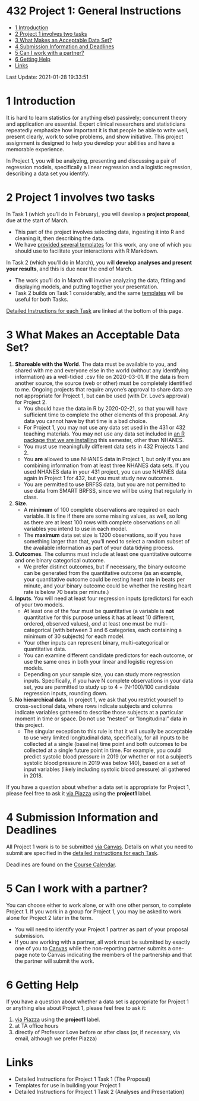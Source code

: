 432 Project 1: General Instructions
================

-   [1 Introduction](#introduction)
-   [2 Project 1 involves two tasks](#project-1-involves-two-tasks)
-   [3 What Makes an Acceptable Data
    Set?](#what-makes-an-acceptable-data-set)
-   [4 Submission Information and
    Deadlines](#submission-information-and-deadlines)
-   [5 Can I work with a partner?](#can-i-work-with-a-partner)
-   [6 Getting Help](#getting-help)
-   [Links](#links)

Last Update: 2021-01-28 19:33:51

# 1 Introduction

It is hard to learn statistics (or anything else) passively; concurrent
theory and application are essential. Expert clinical researchers and
statisticians repeatedly emphasize how important it is that people be
able to write well, present clearly, work to solve problems, and show
initiative. This project assignment is designed to help you develop your
abilities and have a memorable experience.

In Project 1, you will be analyzing, presenting and discussing a pair of
regression models, specifically a linear regression and a logistic
regression, describing a data set you identify.

# 2 Project 1 involves two tasks

In Task 1 (which you’ll do in February), you will develop a **project
proposal**, due at the start of March.

-   This part of the project involves selecting data, ingesting it into
    R and cleaning it, then describing the data.
-   We have [provided several templates](#links) for this work, any one
    of which you should use to facilitate your interactions with R
    Markdown.

In Task 2 (which you’ll do in March), you will **develop analyses and
present your results**, and this is due near the end of March.

-   The work you’ll do in March will involve analyzing the data, fitting
    and displaying models, and putting together your presentation.
-   Task 2 builds on Task 1 considerably, and the same
    [templates](#links) will be useful for both Tasks.

[Detailed Instructions for each Task](#links) are linked at the bottom
of this page.

# 3 What Makes an Acceptable Data Set?

1.  **Shareable with the World**. The data must be available to you, and
    shared with me and everyone else in the world (without any
    identifying information) as a well-tidied .csv file on 2020-03-01.
    If the data is from another source, the source (web or other) must
    be completely identified to me. Ongoing projects that require
    anyone’s approval to share data are not appropriate for Project 1,
    but can be used (with Dr. Love’s approval) for Project 2.
    -   You should have the data in R by 2020-02-21, so that you will
        have sufficient time to complete the other elements of this
        proposal. Any data you cannot have by that time is a bad choice.
    -   For Project 1, you may not use any data set used in the 431 or
        432 teaching materials. You may not use any data set included in
        [an R package that we are
        installing](https://thomaselove.github.io/432/r_packages.html)
        this semester, other than NHANES.
    -   You must use meaningfully different data sets in 432 Projects 1
        and 2.
    -   You **are** allowed to use NHANES data in Project 1, but only if
        you are combining information from at least three NHANES data
        sets. If you used NHANES data in your 431 project, you can use
        NHANES data again in Project 1 for 432, but you must study new
        outcomes.
    -   You are permitted to use BRFSS data, but you are not permitted
        to use data from SMART BRFSS, since we will be using that
        regularly in class.
2.  **Size**.
    -   A **minimum** of 100 complete observations are required on each
        variable. It is fine if there are some missing values, as well,
        so long as there are at least 100 rows with complete
        observations on all variables you intend to use in each model.
    -   The **maximum** data set size is 1200 observations, so if you
        have something larger than that, you’ll need to select a random
        subset of the available information as part of your data tidying
        process.
3.  **Outcomes**. The columns must include at least one quantitative
    outcome and one binary categorical outcome.
    -   We prefer distinct outcomes, but if necessary, the binary
        outcome can be generated from the quantitative outcome (as an
        example, your quantitative outcome could be resting heart rate
        in beats per minute, and your binary outcome could be whether
        the resting heart rate is below 70 beats per minute.)
4.  **Inputs**. You will need at least four regression inputs
    (predictors) for each of your two models.
    -   At least one of the four must be quantitative (a variable is
        **not** quantitative for this purpose unless it has at least 10
        different, ordered, observed values), *and* at least one must be
        multi-categorical (with between 3 and 6 categories, each
        containing a minimum of 30 subjects) for each model.
    -   Your other inputs can represent binary, multi-categorical or
        quantitative data.
    -   You can examine different candidate predictors for each outcome,
        or use the same ones in both your linear and logistic regression
        models.
    -   Depending on your sample size, you can study more regression
        inputs. Specifically, if you have N complete observations in
        your data set, you are permitted to study up to 4 + (N-100)/100
        candidate regression inputs, rounding down.
5.  **No hierarchical data**. In project 1, we ask that you restrict
    yourself to cross-sectional data, where rows indicate subjects and
    columns indicate variables gathered to describe those subjects at a
    particular moment in time or space. Do not use “nested” or
    “longitudinal” data in this project.
    -   The singular exception to this rule is that it will usually be
        acceptable to use very limited longitudinal data, specifically,
        for all inputs to be collected at a single (baseline) time point
        and both outcomes to be collected at a single future point in
        time. For example, you could predict systolic blood pressure in
        2019 (or whether or not a subject’s systolic blood pressure in
        2019 was below 140), based on a set of input variables (likely
        including systolic blood pressure) all gathered in 2018.

If you have a question about whether a data set is appropriate for
Project 1, please feel free to ask it [via
Piazza](https://piazza.com/case/spring2021/pqhs432) using the
**project1** label.

# 4 Submission Information and Deadlines

All Project 1 work is to be submitted [via
Canvas](https://canvas.case.edu/). Details on what you need to submit
are specified in the [detailed instructions for each Task](#links).

Deadlines are found on the [Course
Calendar](https://thomaselove.github.io/432/calendar.html).

# 5 Can I work with a partner?

You can choose either to work alone, or with one other person, to
complete Project 1. If you work in a group for Project 1, you may be
asked to work alone for Project 2 later in the term.

-   You will need to identify your Project 1 partner as part of your
    proposal submission.
-   If you are working with a partner, all work must be submitted by
    exactly one of you to [Canvas](https::/canvas.case.edu) while the
    non-reporting partner submits a one-page note to Canvas indicating
    the members of the partnership and that the partner will submit the
    work.

# 6 Getting Help

If you have a question about whether a data set is appropriate for
Project 1 or anything else about Project 1, please feel free to ask it:

1.  [via Piazza](https://piazza.com/case/spring2021/pqhs432) using the
    **project1** label.
2.  at TA office hours
3.  directly of Professor Love before or after class (or, if necessary,
    via email, although we prefer Piazza)

# Links

-   Detailed Instructions for Project 1 Task 1 (The Proposal)
-   Templates for use in building your Project 1
-   Detailed Instructions for Project 1 Task 2 (Analyses and
    Presentation)
